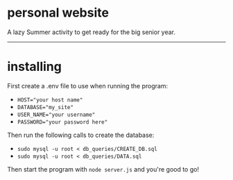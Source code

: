 # personal website

A lazy Summer activity to get ready for the big senior year.

----------------------------------------------------------------------------------

# installing

First create a .env file to use when running the program:
* `HOST="your host name"`
* `DATABASE="my_site"`
* `USER_NAME="your username"`
* `PASSWORD="your password here"`

Then run the following calls to create the database:
* `sudo mysql -u root < db_queries/CREATE_DB.sql`
* `sudo mysql -u root < db_queries/DATA.sql`

Then start the program with `node server.js` and you're good to go!
